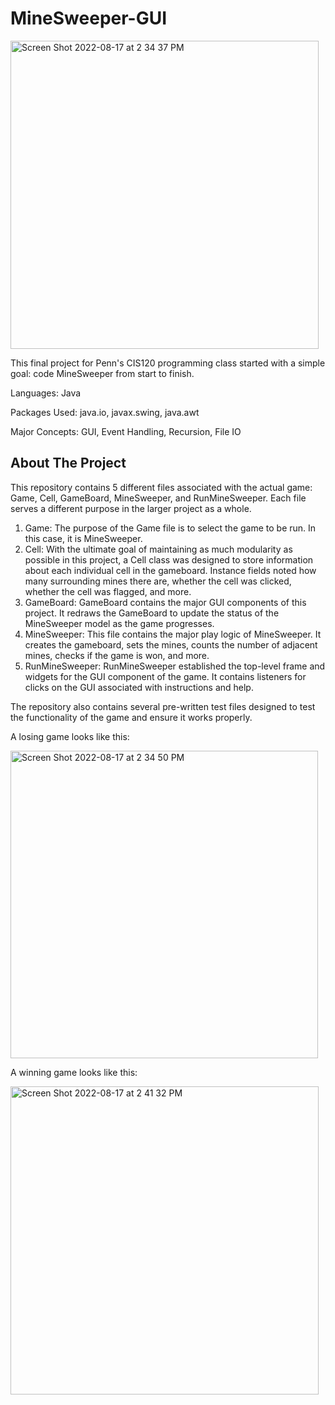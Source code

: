 # MineSweeper-GUI

<img width="493" alt="Screen Shot 2022-08-17 at 2 34 37 PM" src="https://user-images.githubusercontent.com/86317681/185217923-e5fc63ab-87f6-465e-9e00-4b769c87702a.png">

This final project for Penn's CIS120 programming class started with a simple goal: code MineSweeper from start to finish. 

Languages: Java

Packages Used: java.io, javax.swing, java.awt


Major Concepts: GUI, Event Handling, Recursion, File IO

## About The Project

This repository contains 5 different files associated with the actual game: Game, Cell, GameBoard, MineSweeper, and RunMineSweeper. Each file serves a different purpose in the larger project as a whole. 

1. Game: The purpose of the Game file is to select the game to be run. In this case, it is MineSweeper.
2. Cell: With the ultimate goal of maintaining as much modularity as possible in this project, a Cell class was designed to store information about each individual cell in the gameboard. Instance fields noted how many surrounding mines there are, whether the cell was clicked, whether the cell was flagged, and more.
3. GameBoard: GameBoard contains the major GUI components of this project. It redraws the GameBoard to update the status of the MineSweeper model as the game progresses.
4. MineSweeper: This file contains the major play logic of MineSweeper. It creates the gameboard, sets the mines, counts the number of adjacent mines, checks if the game is won, and more.
5. RunMineSweeper: RunMineSweeper established the top-level frame and widgets for the GUI component of the game. It contains listeners for clicks on the GUI associated with instructions and help.

The repository also contains several pre-written test files designed to test the functionality of the game and ensure it works properly. 

A losing game looks like this: 

<img width="492" alt="Screen Shot 2022-08-17 at 2 34 50 PM" src="https://user-images.githubusercontent.com/86317681/185218085-b14f757c-8fc9-478f-85dc-37d67c569d37.png">


A winning game looks like this: 

<img width="493" alt="Screen Shot 2022-08-17 at 2 41 32 PM" src="https://user-images.githubusercontent.com/86317681/185218137-d4676dc9-0403-4060-ae6e-56de1aa366d5.png">

